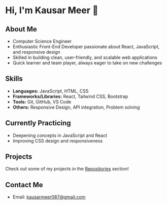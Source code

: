 # Hi, I'm Kausar Meer 👋

## About Me
- Computer Science Engineer  
- Enthusiastic Front-End Developer passionate about React, JavaScript, and responsive design  
- Skilled in building clean, user-friendly, and scalable web applications  
- Quick learner and team player, always eager to take on new challenges  

## Skills
- **Languages:** JavaScript, HTML, CSS  
- **Frameworks/Libraries:** React, Tailwind CSS, Bootstrap  
- **Tools:** Git, GitHub, VS Code  
- **Others:** Responsive Design, API integration, Problem solving  

## Currently Practicing
- Deepening concepts in JavaScript and React  
- Improving CSS design and responsiveness 

## Projects
Check out some of my projects in the [Repositories](https://github.com/Kausar-Meer?tab=repositories) section!

## Contact Me
- Email: kausarmeer087@gmail.com  
